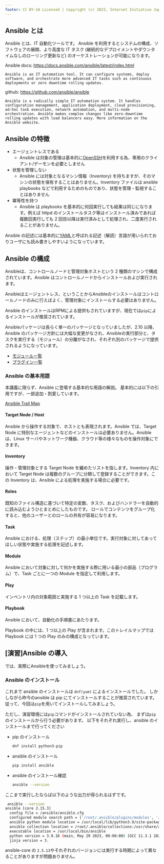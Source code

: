```yaml
---
footer: CC BY-SA Licensed | Copyright (c) 2023, Internet Initiative Japan Inc.
---
```


## Ansible とは

Ansible とは、IT 自動化ツールです。
Ansible を利用するとシステムの構成、ソフトウェアの展開、より高度な IT タスク (継続的なデプロイメントやダウンタイムなしのローリング更新など) のオーケストレーションが可能になります。

Ansible docs: <https://docs.ansible.com/ansible/latest/index.html>

```
Ansible is an IT automation tool. It can configure systems, deploy software, and orchestrate more advanced IT tasks such as continuous deployments or zero downtime rolling updates.
```

github: <https://github.com/ansible/ansible>

```
Ansible is a radically simple IT automation system. It handles configuration management, application deployment, cloud provisioning, ad-hoc task execution, network automation, and multi-node orchestration. Ansible makes complex changes like zero-downtime rolling updates with load balancers easy. More information on the Ansible website.
```

## Ansible の特徴

- エージェントレスである
  - Ansible は対象の管理は基本的に[OpenSSH](https://www.openssh.com/)を利用する為、専用のクライアント/デーモンを必要としません
- 状態を管理しない
  - Ansible には対象となるマシン情報（Inventory) を持ちますが、そのマシンの状態を保有することはありません。Inventory ファイルは ansible playbooks などで利用するためのものであり、状態を管理・監視することはありません
- 冪等性を持つ
  - Ansible は playbooks を基本的に何回実行しても結果は同じになります。例えば httpd のインストールタスク等はインストール済みであれば複数回実行しても 2 回目以降は実行済みとして処理され、二度実行されることがありません。

Ansible の記述には基本的に[YAML](https://yaml.org/)と呼ばれる記述（解読）言語が用いられておりユーザにも読み書きしやすいようになっています。

## Ansible の構成

Ansibleは、コントロールノードと管理対象ホストという 2 種類のマシンで構成されています。Ansible はコントロールノードからインストールおよび実行されます。

Ansibleはエージェントレス、ということからAnsibleのインストールはコントロールノードのみに行えばよく、管理対象にインストールする必要はありません。

Ansible のインストールはRPMによる提供もされていますが、現在では`pip`によるインストールが推奨されています。

Ansibleパッケージは長らく単一のパッケージとなっていましたが、2.10 以降、Ansible のパッケージ方針には大幅な変更がなされ、Ansibleの実行部分と、タスクを実行する（モジュール）の分離がなされ、それぞれ別のパッケージで提供されるようになっています。

- [モジュール一覧](https://docs.ansible.com/ansible/latest/modules/list_of_all_modules.html)
- [プラグイン一覧](https://docs.ansible.com/ansible/latest/plugins/plugins.html)

### Ansible の基本用語

本講義に限らず、Ansible に登場する基本的な用語の解説。
基本的には以下の引用ですが、一部追加・割愛しています。

[Ansible Trail Map](https://www.redhat.com/ja/explore/ansible/trailmap/yaml/step3)

#### Target Node / Host

Ansible から操作する対象で、ホストとも表現されます。Ansible では、Target Node に特別なエージェントなどのインストールは必要ありません。Ansible は、Linux サーバやネットワーク機器、クラウド等の様々なものを操作対象にできます。

#### Inventory

操作・管理対象とする Target Node を纏めたリストを指します。Inventory 内において Target Node は複数のグループに分類して登録することができます。この Inventory は、Ansible による処理を実施する場合に必要です。

#### Roles

既知のファイル構造に基づいて特定の変数、タスク、およびハンドラーを自動的に読み込むようひとまとめにしたものです。 ロールでコンテンツをグループ化すると、他のユーザーとのロールの共有が容易になります。

#### Task

Ansible における、処理（ステップ）の最小単位です。実行対象に対してあってほしい状態や実施する処理を記述します。

#### Module

Ansible において対象に対して何かを実施する際に用いる最小の部品（プログラム）で、Task ごとに一つの Module を指定して利用します。

#### Play

インベントリ内の対象範囲と実施する 1 つ以上の Task を記載します。

#### Playbook

Ansible において、自動化の手順書にあたります。

Playbook の中には、1 つ以上の Play が含まれます。このトレイルマップでは Playbook には 1 つの Play のみの構成となっています。

## [演習]Ansible の導入

では、実際にAnsibleを使ってみましょう。

### Ansible のインストール

これまで ansible のインストールは `dnf(yum)` によるインストールでした。
しかしながら昨今のansible は pip にてインストールすることが推奨されています。
従って、今回は`pip`を用いてインストールしてみましょう。

ただし、演習環境には`pip`コマンドがインストールされていない為、
まずは`pip`のインストールから行う必要があります。
以下をそれぞれ実行し、ansible のインストールまで行ってください

- pip のインストール
   ```bash
   dnf install python3-pip
   ```
- ansible のインストール
   ```bash
   pip install ansible
   ```
- ansible のインストール確認
   ```bash
   ansible --version
   ```

ここまで実行したならば以下のような出力が得られるはずです。

```bash
 ansible --version
ansible [core 2.15.3]
  config file = /ansible/ansible.cfg
  configured module search path = ['/root/.ansible/plugins/modules', '/usr/share/ansible/plugins/modules']
  ansible python module location = /usr/local/lib/python3.9/site-packages/ansible
  ansible collection location = /root/.ansible/collections:/usr/share/ansible/collections
  executable location = /usr/local/bin/ansible
  python version = 3.9.16 (main, May 29 2023, 00:00:00) [GCC 11.3.1 20221121 (Red Hat 11.3.1-4)] (/usr/bin/python3)
  jinja version = 3.
```

ansible-core の `2.5.13`やそれぞれのバージョンには実行する時期によって異なることがありますが問題ありません。

<credit-footer/>
